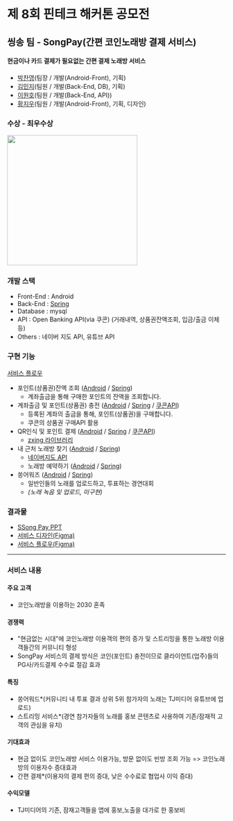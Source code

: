 # 제 8회 핀테크 해커톤 공모전

## 씽송 팀 - SongPay(간편 코인노래방 결제 서비스)

#### 현금이나 카드 결제가 필요없는 간편 결제 노래방 서비스

- <a href="https://github.com/Dolphin-PC" target="_blank">박찬영</a>(팀장 / 개발(Android-Front), 기획)
- <a href="https://github.com/MinzyKim" target="_blank">김민지</a>(팀원 / 개발(Back-End, DB), 기획)
- <a href="https://github.com/BONOBONOBOo" target="_blank">이원호</a>(팀원 / 개발(Back-End, API))
- <a href="https://github.com/scalarH" target="_blank">황지우</a>(팀원 / 개발(Android-Front), 기획, 디자인)

### 수상 - 최우수상

<img width="300" src="https://raw.githubusercontent.com/fintech-hackathon/android-front/master/2020%EB%85%84%20%EC%A0%9C8%ED%9A%8C%20%ED%95%80%ED%85%8C%ED%81%AC%20%ED%95%B4%EC%BB%A4%ED%86%A4%20%EC%83%81%EC%9E%A5(%EC%B5%9C%EC%9A%B0%EC%88%98%EC%83%81)_%EC%94%BD%EC%86%A1.jpg"/>

### 개발 스택

- Front-End : Android
- Back-End : [Spring](https://github.com/fintech-hackathon/spring)
- Database : mysql
- API : Open Banking API(via 쿠콘) (거래내역, 상품권잔액조회, 입금/출금 이체 등)
- Others : 네이버 지도 API, 유튜브 API

### 구현 기능

[서비스 플로우](https://www.figma.com/proto/b302LrYEx1QCy2B774Nktg/SSongPay_Android?type=design&node-id=165-18&t=vBRsfKlCwSU6bRev-0&scaling=scale-down&page-id=0%3A1&starting-point-node-id=165%3A18)

- 포인트(상품권)잔액 조회 ([Android](https://github.com/fintech-hackathon/SongPay/blob/master/app/src/main/java/com/example/myapplication/CurrentMoneyActivity.java#L139) / [Spring](https://github.com/fintech-hackathon/spring/blob/master/singsong/src/main/java/com/singsong/singsong/controller/concon/CooconController.java#L66))
  - 계좌출금을 통해 구매한 포인트의 잔액을 조회합니다.
- 계좌출금 및 포인트(상품권) 충전 ([Android](https://github.com/fintech-hackathon/SongPay/blob/master/app/src/main/java/com/example/myapplication/PointChargeActivity.java#L99) / [Spring](https://github.com/fintech-hackathon/spring/blob/master/singsong/src/main/java/com/singsong/singsong/controller/user/UserController.java#L148) / [쿠콘API](https://github.com/fintech-hackathon/spring/blob/master/singsong/src/main/java/com/singsong/singsong/controller/concon/CooconController.java#L163))
  - 등록된 계좌의 출금을 통해, 포인트(상품권)을 구매합니다.
  - 쿠콘의 상품권 구매API 활용
- QR인식 및 포인트 결제 ([Android](https://github.com/fintech-hackathon/SongPay/blob/master/app/src/main/java/com/example/myapplication/ScanQrActivity.java#L31) / [Spring](https://github.com/fintech-hackathon/spring/blob/master/singsong/src/main/java/com/singsong/singsong/controller/user/UserController.java#L200) / [쿠콘API](https://github.com/fintech-hackathon/spring/blob/master/singsong/src/main/java/com/singsong/singsong/controller/concon/CooconController.java#L271))
  - [zxing 라이브러리](https://github.com/journeyapps/zxing-android-embedded)
- 내 근처 노래방 찾기 ([Android](https://github.com/fintech-hackathon/SongPay/blob/master/app/src/main/java/com/example/myapplication/FindActivity.java#L162) / [Spring](https://github.com/fintech-hackathon/spring/blob/master/singsong/src/main/java/com/singsong/singsong/controller/owner/OwnerController.java#L27))
  - [네이버지도 API](https://www.ncloud.com/product/applicationService/maps)
  - 노래방 예약하기 ([Android](https://github.com/fintech-hackathon/SongPay/blob/master/app/src/main/java/com/example/myapplication/ReserveActivity.java#L160) / [Spring](https://github.com/fintech-hackathon/spring/blob/master/singsong/src/main/java/com/singsong/singsong/controller/user/UserController.java))
- 쏭어워즈 ([Android](https://github.com/fintech-hackathon/SongPay/blob/master/app/src/main/java/com/example/myapplication/MusicPlayerActivity.java#L88) / [Spring](https://github.com/fintech-hackathon/spring/blob/master/singsong/src/main/java/com/singsong/singsong/controller/record/RecordController.java#L28))
  - 일반인들의 노래를 업로드하고, 투표하는 경연대회
  - _(노래 녹음 및 업로드, 미구현)_

### 결과물

- [SSong Pay PPT](https://fintech-hackathon.github.io/SongPay/SSongPay%20PPT.pdf)
- [서비스 디자인(Figma)](https://www.figma.com/file/b302LrYEx1QCy2B774Nktg/SSongPay_Android?type=design&node-id=0-1&mode=design&t=vBRsfKlCwSU6bRev-0)
- [서비스 플로우(Figma)](https://www.figma.com/proto/b302LrYEx1QCy2B774Nktg/SSongPay_Android?type=design&node-id=165-18&t=vBRsfKlCwSU6bRev-0&scaling=scale-down&page-id=0%3A1&starting-point-node-id=165%3A18)

---

### 서비스 내용

#### 주요 고객

- 코인노래방을 이용하는 2030 혼족

#### 경쟁력

- "현금없는 시대"에 코인노래방 이용객의 편의 증가 및 스트리밍을 통한 노래방 이용객들간의 커뮤니티 형성
- SongPay 서비스의 결제 방식은 코인(포인트) 충전이므로 클라이언트(업주)들의 PG사/카드결제 수수료 절감 효과

#### 특징

- 쏭어워드\*(커뮤니티 내 투표 결과 상위 5위 참가자의 노래는 TJ미디어 유튜브에 업로드)
- 스트리밍 서비스\*(경연 참가자들의 노래를 홍보 콘텐츠로 사용하여 기존/잠재적 고객의 관심을 유치)

#### 기대효과

- 현금 없이도 코인노래방 서비스 이용가능, 방문 없이도 빈방 조회 가능 => 코인노래방의 이용자수 증대효과
- 간편 결제\*(이용자의 결제 편의 증대, 낮은 수수료로 협업사 이익 증대)

#### 수익모델

- TJ미디어의 기존, 잠재고객들을 앱에 홍보,노출을 대가로 한 홍보비
